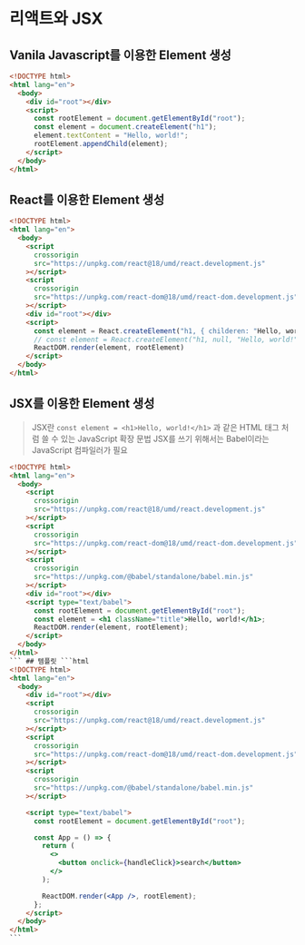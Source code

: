 # 리액트와 JSX

## Vanila Javascript를 이용한 Element 생성

```html
<!DOCTYPE html>
<html lang="en">
  <body>
    <div id="root"></div>
    <script>
      const rootElement = document.getElementById("root");
      const element = document.createElement("h1");
      element.textContent = "Hello, world!";
      rootElement.appendChild(element);
    </script>
  </body>
</html>
```

## React를 이용한 Element 생성

```html
<!DOCTYPE html>
<html lang="en">
  <body>
    <script
      crossorigin
      src="https://unpkg.com/react@18/umd/react.development.js"
    ></script>
    <script
      crossorigin
      src="https://unpkg.com/react-dom@18/umd/react-dom.development.js"
    ></script>
    <div id="root"></div>
    <script>
      const element = React.createElement("h1, { childeren: "Hello, world!"})
      // const element = React.createElement("h1, null, "Hello, world!")
      ReactDOM.render(element, rootElement)
    </script>
  </body>
</html>
```

## JSX를 이용한 Element 생성

> JSX란 `const element = <h1>Hello, world!</h1>` 과 같은 HTML 태그 처럼 쓸 수 있는 JavaScript 확장 문법
> JSX를 쓰기 위해서는 Babel이라는 JavaScript 컴파일러가 필요

````html
<!DOCTYPE html>
<html lang="en">
  <body>
    <script
      crossorigin
      src="https://unpkg.com/react@18/umd/react.development.js"
    ></script>
    <script
      crossorigin
      src="https://unpkg.com/react-dom@18/umd/react-dom.development.js"
    ></script>
    <script
      crossorigin
      src="https://unpkg.com/@babel/standalone/babel.min.js"
    ></script>
    <div id="root"></div>
    <script type="text/babel">
      const rootElement = document.getElementById("root");
      const element = <h1 className="title">Hello, world!</h1>;
      ReactDOM.render(element, rootElement);
    </script>
  </body>
</html>
``` ## 템플릿 ```html
<!DOCTYPE html>
<html lang="en">
  <body>
    <div id="root"></div>
    <script
      crossorigin
      src="https://unpkg.com/react@18/umd/react.development.js"
    ></script>
    <script
      crossorigin
      src="https://unpkg.com/react-dom@18/umd/react-dom.development.js"
    ></script>
    <script
      crossorigin
      src="https://unpkg.com/@babel/standalone/babel.min.js"
    ></script>

    <script type="text/babel">
      const rootElement = document.getElementById("root");

      const App = () => {
        return (
          <>
            <button onclick={handleClick}>search</button>
          </>
        );

        ReactDOM.render(<App />, rootElement);
      };
    </script>
  </body>
</html>
```
````
